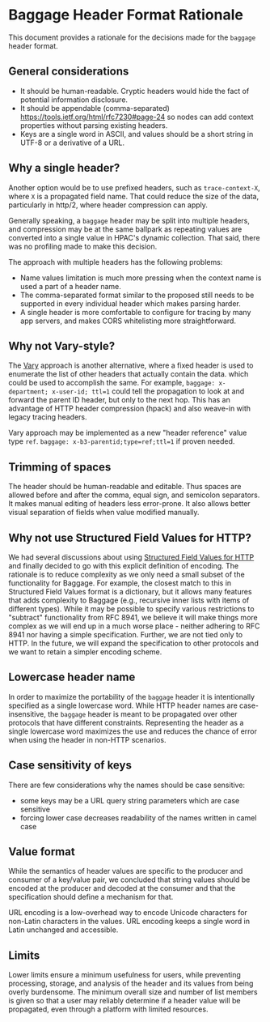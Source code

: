 # Baggage Header Format Rationale

This document provides a rationale for the decisions made for the `baggage` header format.

## General considerations

- It should be human-readable. Cryptic headers would hide the fact of potential information disclosure.
- It should be appendable (comma-separated) https://tools.ietf.org/html/rfc7230#page-24 so nodes
can add context properties without parsing existing headers.
- Keys are a single word in ASCII, and values should be a short string in UTF-8 or a derivative of a URL.

## Why a single header?

Another option would be to use prefixed headers, such as `trace-context-X`, where `X` is a propagated
field name. That could reduce the size of the data, particularly in http/2, where header
compression can apply.

Generally speaking, a `baggage` header may be split into multiple headers, and
compression may be at the same ballpark as repeating values are converted into a single value
in HPAC's dynamic collection. That said, there was no profiling made to make this decision.

The approach with multiple headers has the following problems:
- Name values limitation is much more pressing when the context name is used a part of a header
name.
- The comma-separated format similar to the proposed still needs to be supported in every individual header which makes parsing harder.
- A single header is more comfortable to configure for tracing by many app servers, and makes CORS whitelisting more straightforward.

## Why not Vary-style?

The [Vary](https://tools.ietf.org/html/rfc7231#section-7.1.4) approach is another alternative,
where a fixed header is used to enumerate the list of other headers that actually contain the data.
which could be used to accomplish the same. For example, `baggage: x-department; x-user-id;
ttl=1` could tell the propagation to look at and forward the parent ID header, but only to the
next hop. This has an advantage of HTTP header compression (hpack) and also weave-in with legacy
tracing headers.

Vary approach may be implemented as a new "header reference" value type `ref`.
`baggage: x-b3-parentid;type=ref;ttl=1` if proven needed.

## Trimming of spaces

The header should be human-readable and editable. Thus spaces are allowed before and after the comma, equal sign, and semicolon separators. It makes manual editing of headers less error-prone. It also allows better visual separation of fields when value modified manually.

## Why not use Structured Field Values for HTTP?

We had several discussions about using [Structured Field Values for HTTP](https://datatracker.ietf.org/doc/html/rfc8941) and finally decided to go with this explicit definition of encoding. The rationale is to reduce complexity as we only need a small subset of the functionality for Baggage. For example, the closest match to this in Structured Field Values format is a dictionary, but it allows many features that adds complexity to Baggage (e.g., recursive inner lists with items of different types). While it may be possible to specify various restrictions to "subtract" functionality from RFC 8941, we believe it will make things more complex as we will end up in a much worse place - neither adhering to RFC 8941 nor having a simple specification. Further, we are not tied only to HTTP. In the future, we will expand the specification to other protocols and we want to retain a simpler encoding scheme.

## Lowercase header name

In order to maximize the portability of the `baggage` header it is intentionally specified as a single lowercase word.
While HTTP header names are case-insensitive, the `baggage` header is meant to be propagated over other protocols that have
different constraints. Representing the header as a single lowercase word maximizes the use and reduces the chance of error
when using the header in non-HTTP scenarios.

## Case sensitivity of keys

There are few considerations why the names should be case sensitive:
- some keys may be a URL query string parameters which are case sensitive
- forcing lower case decreases readability of the names written in camel case

## Value format
While the semantics of header values are specific to the producer and consumer of a key/value pair, we
concluded that string values should be encoded at the producer and decoded at the consumer and that the specification should define a mechanism for that.

URL encoding is a low-overhead way to encode Unicode characters for non-Latin characters in the values. URL encoding keeps a single word in Latin unchanged and accessible.


## Limits

Lower limits ensure a minimum usefulness for users, while preventing processing, storage, and analysis of the header and its values from being overly burdensome.
The minimum overall size and number of list members is given so that a user may reliably determine if a header value will be propagated, even through a platform with limited resources.
